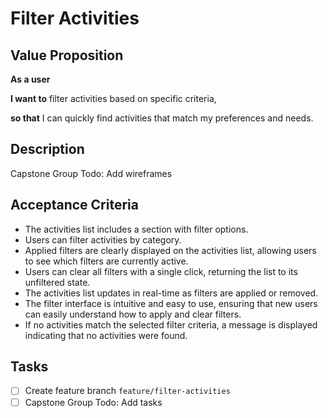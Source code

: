 # Filter Activities

## Value Proposition

**As a user**

**I want to** filter activities based on specific criteria,

**so that** I can quickly find activities that match my preferences and needs.

## Description

Capstone Group Todo: Add wireframes

## Acceptance Criteria

- The activities list includes a section with filter options.
- Users can filter activities by category.
- Applied filters are clearly displayed on the activities list, allowing users to see which filters are currently active.
- Users can clear all filters with a single click, returning the list to its unfiltered state.
- The activities list updates in real-time as filters are applied or removed.
- The filter interface is intuitive and easy to use, ensuring that new users can easily understand how to apply and clear filters.
- If no activities match the selected filter criteria, a message is displayed indicating that no activities were found.

## Tasks

- [ ] Create feature branch `feature/filter-activities`
- [ ] Capstone Group Todo: Add tasks

